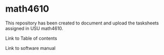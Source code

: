 # math4610

This repository has been created to document and upload the tasksheets assigned in USU math4610.

Link to Table of contents

Link to software manual
